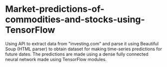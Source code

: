 # Market-predictions-of-commodities-and-stocks-using-TensorFlow
Using API to extract data from "investing.com" and parse it using Beautiful Soup (HTML parser) to obtain dataset for making time-series predictions for future dates. The predictions are made using a dense fully connected neural network made using TensorFlow modules.
